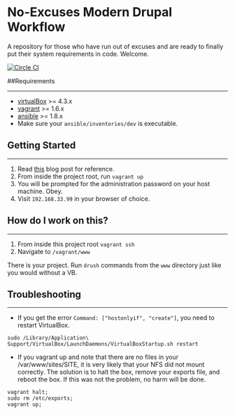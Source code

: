 # No-Excuses Modern Drupal Workflow
A repository for those who have run out of excuses and are ready to finally put their system requirements in code. Welcome.

[![Circle CI](https://circleci.com/gh/craychee/no-excuses-drupal.svg?style=svg)](https://circleci.com/gh/craychee/no-excuses-drupal)

##Requirements

------------
* [virtualBox](https://www.virtualbox.org/wiki/Downloads) >= 4.3.x
* [vagrant](http://downloads.vagrantup.com/) >= 1.6.x
* [ansible](http://docs.ansible.com/ansible/intro_installation.html#installing-the-control-machine) >= 1.8.x
* Make sure your `ansible/inventories/dev` is executable.

## Getting Started

------------------

1. Read [this](http://craychee.io/blog/2015/05/20/no-excuse-config-management-drupal/) blog post for reference.
2. From inside the project root, run `vagrant up`
3. You will be prompted for the administration password on your host machine. Obey.
4. Visit `192.168.33.99` in your browser of choice.

## How do I work on this?

------------------

1. From inside this project root `vagrant ssh`
2. Navigate to `/vagrant/www`

There is your project. Run `drush` commands from the `www` directory just like you would without a VB.

## Troubleshooting

------------------

* If you get the error `Command: ["hostonlyif", "create"]`, you need to restart VirtualBox.

```
sudo /Library/Application\ Support/VirtualBox/LaunchDaemons/VirtualBoxStartup.sh restart
```

* If you vagrant up and note that there are no files in your /var/www/sites/SITE, it is very likely that your NFS did not mount correctly. The solution is to halt the box, remove your exports file, and reboot the box. If this was not the problem, no harm will be done.
```
vagrant halt;
sudo rm /etc/exports;
vagrant up;
```

